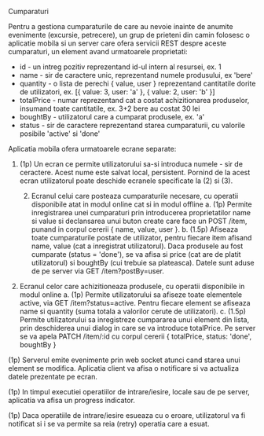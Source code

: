 Cumparaturi

Pentru a gestiona cumparaturile de care au nevoie inainte de anumite evenimente (excursie, petrecere),
un grup de prieteni din camin folosesc o aplicatie mobila si un server care ofera servicii REST despre 
aceste cumparaturi, un element avand urmatoarele proprietati:
  - id - un intreg pozitiv reprezentand id-ul intern al resursei, ex. 1
  - name - sir de caractere unic, reprezentand numele produsului, ex 'bere'
  - quantity - o lista de perechi { value, user } reprezentand cantitatile dorite de utilizatori,
    ex. [{ value: 3, user: 'a' }, { value: 2, user: 'b' }]
  - totalPrice - numar reprezentand cat a costat achizitionarea produselor, insumand toate cantitatile,
    ex. 3+2 bere au costat 30 lei
  - boughtBy - utilizatorul care a cumparat produsele, ex. 'a'
  - status - sir de caractere reprezentand starea cumparaturii, cu valorile posibile 'active' si 'done'

Aplicatia mobila ofera urmatoarele ecrane separate:

1. (1p) Un ecran ce permite utilizatorului sa-si introduca numele - sir de ceractere. Acest nume este salvat
local, persistent. Pornind de la acest ecran utilizatorul poate deschide ecranele specificate la (2) si (3).

   2. Ecranul celui care posteaza cumparaturile necesare, cu operatii disponibile atat in modul online cat si in modul offline
     a. (1p) Permite inregistrarea unei cumparaturi prin introducerea proprietatilor name si value si declansarea 
     unui buton create care face un POST /item, punand in corpul cererii { name, value, user }.
     b. (1.5p) Afiseaza toate cumparaturile postate de utilizator, pentru fiecare item afisand
     name, value (cat a inregistrat utilizatorul). Daca produsele au fost cumparate (status = 'done'),
     se va afisa si price (cat are de platit utilizatorul) si boughtBy (cui trebuie sa plateasca).
     Datele sunt aduse de pe server via GET /item?postBy=user.

3. Ecranul celor care achizitioneaza produsele, cu operatii disponibile in modul online
  a. (1p) Permite utilizatorului sa afiseze toate elementele active, via GET /item?status=active.
  Pentru fiecare element se afiseaza name si quantity (suma totala a valorilor cerute de utilizatori).
  c. (1.5p) Permite utilizatorului sa inregistreze cumpararea unui element din lista, prin deschiderea unui
  dialog in care se va introduce totalPrice.
  Pe server se va apela PATCH /item/:id cu corpul cererii { totalPrice, status: 'done', boughtBy }

(1p) Serverul emite evenimente prin web socket atunci cand starea unui element se modifica.
Aplicatia client va afisa o notificare si va actualiza datele prezentate pe ecran.  

(1p) In timpul executiei operatiilor de intrare/iesire, locale sau de pe server, aplicatia va afisa
un progress indicator.

(1p) Daca operatiile de intrare/iesire esueaza cu o eroare, utilizatorul va fi notificat si 
i se va permite sa reia (retry) operatia care a esuat. 
